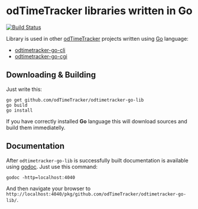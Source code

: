 # odTimeTracker libraries written in Go

[![Build Status](https://travis-ci.org/ondrejd/odtimetracker-go-lib.svg)](https://travis-ci.org/ondrejd/odtimetracker-go-lib)

Library is used in other [odTimeTracker](https://github.com/odTimeTracker) projects written using [Go](https://golang.org) language:

- [odtimetracker-go-cli](https://github.com/odTimeTracker/odtimetracker-go-cli)
- [odtimetracker-go-cgi](https://github.com/odTimeTracker/odtimetracker-go-cgi)

## Downloading & Building

Just write this:

	go get github.com/odTimeTracker/odtimetracker-go-lib
	go build
	go install

If you have correctly installed **Go** language this will download sources and build them immediatelly.

## Documentation

After `odtimetracker-go-lib` is successfully built documentation is available using [godoc](http://godoc.org/golang.org/x/tools/cmd/godoc). Just use this command:

	godoc -http=localhost:4040

And then navigate your browser to `http://localhost:4040/pkg/github.com/odTimeTracker/odtimetracker-go-lib/`.
